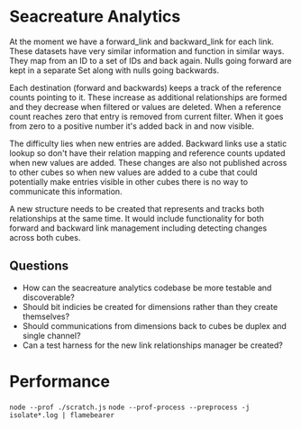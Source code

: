 # Seacreature Analytics

  At the moment we have a forward_link and backward_link for each link. These datasets have very similar information and function in similar ways. They map from an ID to a set of IDs and back again. Nulls going forward are kept in a separate Set along with nulls going backwards.

  Each destination (forward and backwards) keeps a track of the reference counts pointing to it. These increase as additional relationships are formed and they decrease when filtered or values are deleted. When a reference count reaches zero that entry is removed from current filter. When it goes from zero to a positive number it's added back in and now visible.
  
  The difficulty lies when new entries are added. Backward links use a static lookup so don't have their relation mapping and reference counts updated when new values are added. These changes are also not published across to other cubes so when new values are added to a cube that could potentially make entries visible in other cubes there is no way to communicate this information.
  
  A new structure needs to be created that represents and tracks both relationships at the same time. It would include functionality for both forward and backward link management including detecting changes across both cubes.

## Questions
- How can the seacreature analytics codebase be more testable and discoverable?
- Should bit indicies be created for dimensions rather than they create themselves?
- Should communications from dimensions back to cubes be duplex and single channel?
- Can a test harness for the new link relationships manager be created?

# Performance
`node --prof ./scratch.js`
`node --prof-process --preprocess -j isolate*.log | flamebearer`

